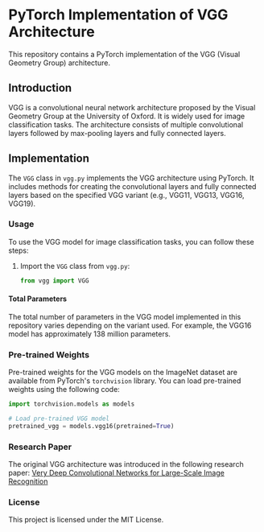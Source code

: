 # PyTorch Implementation of VGG Architecture

This repository contains a PyTorch implementation of the VGG (Visual Geometry Group) architecture.

## Introduction

VGG is a convolutional neural network architecture proposed by the Visual Geometry Group at the University of Oxford. It is widely used for image classification tasks. The architecture consists of multiple convolutional layers followed by max-pooling layers and fully connected layers.

## Implementation

The `VGG` class in `vgg.py` implements the VGG architecture using PyTorch. It includes methods for creating the convolutional layers and fully connected layers based on the specified VGG variant (e.g., VGG11, VGG13, VGG16, VGG19).

### Usage

To use the VGG model for image classification tasks, you can follow these steps:

1. Import the `VGG` class from `vgg.py`:

    ```python
    from vgg import VGG
    ```

#### Total Parameters

The total number of parameters in the VGG model implemented in this repository varies depending on the variant used. For example, the VGG16 model has approximately 138 million parameters.

### Pre-trained Weights

Pre-trained weights for the VGG models on the ImageNet dataset are available from PyTorch's `torchvision` library. You can load pre-trained weights using the following code:

```python
import torchvision.models as models

# Load pre-trained VGG model
pretrained_vgg = models.vgg16(pretrained=True)
```

### Research Paper

The original VGG architecture was introduced in the following research paper:
[Very Deep Convolutional Networks for Large-Scale Image Recognition](https://arxiv.org/abs/1409.1556)

### License

This project is licensed under the MIT License.
